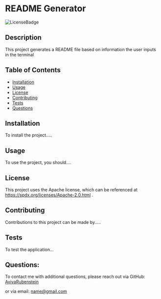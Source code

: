 # README Generator
  
  ![LicenseBadge](https://img.shields.io/badge/License-Apache_2.0-blue.svg)

## Description

This project generates a README file based on information the user inputs in the terminal

## Table of Contents 

- [Installation](#installation)
- [Usage](#usage)
- [License](#license)
- [Contributing](#contributing)
- [Tests](#tests)
- [Questions](#questions)

## Installation

To install the project.....

## Usage

To use the project, you should....


## License

This project uses the Apache license, which can be referenced at https://spdx.org/licenses/Apache-2.0.html .

## Contributing

Contributions to this project can be made by.....

## Tests

To test the application...

## Questions:

To contact me with additional questions, please reach out via GitHub:
[AvivaRubenstein](https://github.com/AvivaRubenstein)

or via email:
name@gmail.com


